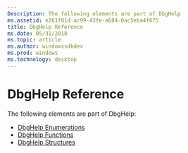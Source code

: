 ```yaml
---
Description: The following elements are part of DbgHelp
ms.assetid: e261f81d-ac99-43fe-a684-0ac5eba4f675
title: DbgHelp Reference
ms.date: 05/31/2018
ms.topic: article
ms.author: windowssdkdev
ms.prod: windows
ms.technology: desktop
---
```


# DbgHelp Reference

The following elements are part of DbgHelp:

-   [DbgHelp Enumerations](dbghelp-enumerations.md)
-   [DbgHelp Functions](dbghelp-functions.md)
-   [DbgHelp Structures](dbghelp-structures.md)

 

 



